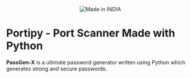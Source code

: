 <p align="center"> <img title="Made in INDIA" src="https://img.shields.io/badge/MADE%20IN-INDIA-SCRIPT?colorA=%23ff8100&colorB=%23017e40&colorC=%23ff0000&style=for-the-badge"> </p>

# **Portipy** - Port Scanner Made with Python
**PassGen-X** is a ultimate password generator written using Python which generates strong and secure passwords. 
